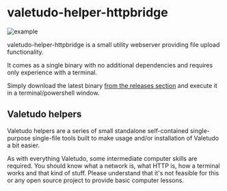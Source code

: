 # valetudo-helper-httpbridge

![example](https://user-images.githubusercontent.com/974410/162291456-7675c8de-e513-41f6-a9f7-954c8c621d07.png)


valetudo-helper-httpbridge is a small utility webserver providing file upload functionality.

It comes as a single binary with no additional dependencies and requires only experience with a terminal.

Simply download the latest binary [from the releases section](https://github.com/Hypfer/valetudo-helper-httpbridge/releases)
and execute it in a terminal/powershell window.



## Valetudo helpers

Valetudo helpers are a series of small standalone self-contained single-purpose single-file tools built to make
usage and/or installation of Valetudo a bit easier.

As with everything Valetudo, some intermediate computer skills are required. You should know what a network is,
what HTTP is, how a terminal works and that kind of stuff.
Please understand that it's not feasible for this or any open source project to provide basic computer lessons.
